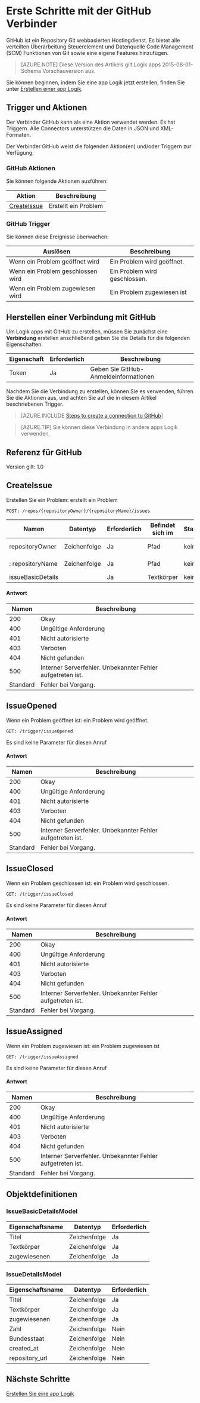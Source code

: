 <properties
pageTitle="GitHub | Microsoft Azure"
description="Erstellen Sie Logik apps mit Azure-App-Dienst an. GitHub ist ein Repository Git webbasierten Hostingdienst. Es bietet alle verteilten Überarbeitung Steuerelement und Datenquelle Code Management (SCM) Funktionen von Git sowie eine eigene Features hinzufügen."
services="logic-apps"   
documentationCenter=".net,nodejs,java"  
authors="msftman"   
manager="erikre"    
editor=""
tags="connectors" />

<tags
ms.service="logic-apps"
ms.devlang="multiple"
ms.topic="article"
ms.tgt_pltfrm="na"
ms.workload="integration"
ms.date="08/18/2016"
ms.author="deonhe"/>

# <a name="get-started-with-the-github-connector"></a>Erste Schritte mit der GitHub Verbinder

GitHub ist ein Repository Git webbasierten Hostingdienst. Es bietet alle verteilten Überarbeitung Steuerelement und Datenquelle Code Management (SCM) Funktionen von Git sowie eine eigene Features hinzufügen.

>[AZURE.NOTE] Diese Version des Artikels gilt Logik apps 2015-08-01-Schema Vorschauversion aus. 

Sie können beginnen, indem Sie eine app Logik jetzt erstellen, finden Sie unter [Erstellen einer app Logik](../app-service-logic/app-service-logic-create-a-logic-app.md).

## <a name="triggers-and-actions"></a>Trigger und Aktionen

Der Verbinder GitHub kann als eine Aktion verwendet werden. Es hat Triggern. Alle Connectors unterstützen die Daten in JSON und XML-Formaten. 

 Der Verbinder GitHub weist die folgenden Aktion(en) und/oder Triggern zur Verfügung:

### <a name="github-actions"></a>GitHub Aktionen
Sie können folgende Aktionen ausführen:

|Aktion|Beschreibung|
|--- | ---|
|[CreateIssue](connectors-create-api-github.md#createissue)|Erstellt ein Problem|
### <a name="github-triggers"></a>GitHub Trigger
Sie können diese Ereignisse überwachen:

|Auslösen | Beschreibung|
|--- | ---|
|Wenn ein Problem geöffnet wird|Ein Problem wird geöffnet.|
|Wenn ein Problem geschlossen wird|Ein Problem wird geschlossen.|
|Wenn ein Problem zugewiesen wird|Ein Problem zugewiesen ist|


## <a name="create-a-connection-to-github"></a>Herstellen einer Verbindung mit GitHub
Um Logik apps mit GitHub zu erstellen, müssen Sie zunächst eine **Verbindung** erstellen anschließend geben Sie die Details für die folgenden Eigenschaften: 

|Eigenschaft| Erforderlich|Beschreibung|
| ---|---|---|
|Token|Ja|Geben Sie GitHub-Anmeldeinformationen|
Nachdem Sie die Verbindung zu erstellen, können Sie es verwenden, führen Sie die Aktionen aus, und achten Sie auf die in diesem Artikel beschriebenen Trigger. 

>[AZURE.INCLUDE [Steps to create a connection to GitHub](../../includes/connectors-create-api-github.md)]

>[AZURE.TIP] Sie können diese Verbindung in andere apps Logik verwenden.

## <a name="reference-for-github"></a>Referenz für GitHub
Version gilt: 1.0

## <a name="createissue"></a>CreateIssue
Erstellen Sie ein Problem: erstellt ein Problem 

```POST: /repos/{repositoryOwner}/{repositoryName}/issues``` 

| Namen| Datentyp|Erforderlich|Befindet sich im|Standardwert|Beschreibung|
| ---|---|---|---|---|---|
|repositoryOwner|Zeichenfolge|Ja|Pfad|keine|Repository-Eigentümer|
|: repositoryName|Zeichenfolge|Ja|Pfad|keine|Repository-name|
|issueBasicDetails| |Ja|Textkörper|keine|Problemdetails|

#### <a name="response"></a>Antwort

|Namen|Beschreibung|
|---|---|
|200|Okay|
|400|Ungültige Anforderung|
|401|Nicht autorisierte|
|403|Verboten|
|404|Nicht gefunden|
|500|Interner Serverfehler. Unbekannter Fehler aufgetreten ist.|
|Standard|Fehler bei Vorgang.|


## <a name="issueopened"></a>IssueOpened
Wenn ein Problem geöffnet ist: ein Problem wird geöffnet. 

```GET: /trigger/issueOpened``` 

Es sind keine Parameter für diesen Anruf
#### <a name="response"></a>Antwort

|Namen|Beschreibung|
|---|---|
|200|Okay|
|400|Ungültige Anforderung|
|401|Nicht autorisierte|
|403|Verboten|
|404|Nicht gefunden|
|500|Interner Serverfehler. Unbekannter Fehler aufgetreten ist.|
|Standard|Fehler bei Vorgang.|


## <a name="issueclosed"></a>IssueClosed
Wenn ein Problem geschlossen ist: ein Problem wird geschlossen. 

```GET: /trigger/issueClosed``` 

Es sind keine Parameter für diesen Anruf
#### <a name="response"></a>Antwort

|Namen|Beschreibung|
|---|---|
|200|Okay|
|400|Ungültige Anforderung|
|401|Nicht autorisierte|
|403|Verboten|
|404|Nicht gefunden|
|500|Interner Serverfehler. Unbekannter Fehler aufgetreten ist.|
|Standard|Fehler bei Vorgang.|


## <a name="issueassigned"></a>IssueAssigned
Wenn ein Problem zugewiesen ist: ein Problem zugewiesen ist 

```GET: /trigger/issueAssigned``` 

Es sind keine Parameter für diesen Anruf
#### <a name="response"></a>Antwort

|Namen|Beschreibung|
|---|---|
|200|Okay|
|400|Ungültige Anforderung|
|401|Nicht autorisierte|
|403|Verboten|
|404|Nicht gefunden|
|500|Interner Serverfehler. Unbekannter Fehler aufgetreten ist.|
|Standard|Fehler bei Vorgang.|


## <a name="object-definitions"></a>Objektdefinitionen 

### <a name="issuebasicdetailsmodel"></a>IssueBasicDetailsModel


| Eigenschaftsname | Datentyp | Erforderlich |
|---|---|---|
|Titel|Zeichenfolge|Ja |
|Textkörper|Zeichenfolge|Ja |
|zugewiesenen|Zeichenfolge|Ja |



### <a name="issuedetailsmodel"></a>IssueDetailsModel


| Eigenschaftsname | Datentyp | Erforderlich |
|---|---|---|
|Titel|Zeichenfolge|Ja |
|Textkörper|Zeichenfolge|Ja |
|zugewiesenen|Zeichenfolge|Ja |
|Zahl|Zeichenfolge|Nein |
|Bundesstaat|Zeichenfolge|Nein |
|created_at|Zeichenfolge|Nein |
|repository_url|Zeichenfolge|Nein |


## <a name="next-steps"></a>Nächste Schritte
[Erstellen Sie eine app Logik](../app-service-logic/app-service-logic-create-a-logic-app.md)